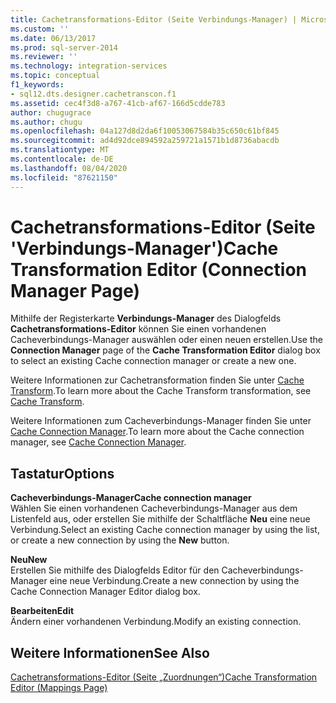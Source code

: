 ```yaml
---
title: Cachetransformations-Editor (Seite Verbindungs-Manager) | Microsoft-Dokumentation
ms.custom: ''
ms.date: 06/13/2017
ms.prod: sql-server-2014
ms.reviewer: ''
ms.technology: integration-services
ms.topic: conceptual
f1_keywords:
- sql12.dts.designer.cachetranscon.f1
ms.assetid: cec4f3d8-a767-41cb-af67-166d5cdde783
author: chugugrace
ms.author: chugu
ms.openlocfilehash: 04a127d8d2da6f10053067584b35c650c61bf845
ms.sourcegitcommit: ad4d92dce894592a259721a1571b1d8736abacdb
ms.translationtype: MT
ms.contentlocale: de-DE
ms.lasthandoff: 08/04/2020
ms.locfileid: "87621150"
---
```

# <a name="cache-transformation-editor-connection-manager-page"></a><span data-ttu-id="8df6a-102">Cachetransformations-Editor (Seite 'Verbindungs-Manager')</span><span class="sxs-lookup"><span data-stu-id="8df6a-102">Cache Transformation Editor (Connection Manager Page)</span></span>
  <span data-ttu-id="8df6a-103">Mithilfe der Registerkarte **Verbindungs-Manager** des Dialogfelds **Cachetransformations-Editor** können Sie einen vorhandenen Cacheverbindungs-Manager auswählen oder einen neuen erstellen.</span><span class="sxs-lookup"><span data-stu-id="8df6a-103">Use the **Connection Manager** page of the **Cache Transformation Editor** dialog box to select an existing Cache connection manager or create a new one.</span></span>  
  
 <span data-ttu-id="8df6a-104">Weitere Informationen zur Cachetransformation finden Sie unter [Cache Transform](data-flow/transformations/cache-transform.md).</span><span class="sxs-lookup"><span data-stu-id="8df6a-104">To learn more about the Cache Transform transformation, see [Cache Transform](data-flow/transformations/cache-transform.md).</span></span>  
  
 <span data-ttu-id="8df6a-105">Weitere Informationen zum Cacheverbindungs-Manager finden Sie unter [Cache Connection Manager](connection-manager/cache-connection-manager.md).</span><span class="sxs-lookup"><span data-stu-id="8df6a-105">To learn more about the Cache connection manager, see [Cache Connection Manager](connection-manager/cache-connection-manager.md).</span></span>  
  
## <a name="options"></a><span data-ttu-id="8df6a-106">Tastatur</span><span class="sxs-lookup"><span data-stu-id="8df6a-106">Options</span></span>  
 <span data-ttu-id="8df6a-107">**Cacheverbindungs-Manager**</span><span class="sxs-lookup"><span data-stu-id="8df6a-107">**Cache connection manager**</span></span>  
 <span data-ttu-id="8df6a-108">Wählen Sie einen vorhandenen Cacheverbindungs-Manager aus dem Listenfeld aus, oder erstellen Sie mithilfe der Schaltfläche **Neu** eine neue Verbindung.</span><span class="sxs-lookup"><span data-stu-id="8df6a-108">Select an existing Cache connection manager by using the list, or create a new connection by using the **New** button.</span></span>  
  
 <span data-ttu-id="8df6a-109">**Neu**</span><span class="sxs-lookup"><span data-stu-id="8df6a-109">**New**</span></span>  
 <span data-ttu-id="8df6a-110">Erstellen Sie mithilfe des Dialogfelds Editor für den Cacheverbindungs-Manager eine neue Verbindung.</span><span class="sxs-lookup"><span data-stu-id="8df6a-110">Create a new connection by using the Cache Connection Manager Editor dialog box.</span></span>  
  
 <span data-ttu-id="8df6a-111">**Bearbeiten**</span><span class="sxs-lookup"><span data-stu-id="8df6a-111">**Edit**</span></span>  
 <span data-ttu-id="8df6a-112">Ändern einer vorhandenen Verbindung.</span><span class="sxs-lookup"><span data-stu-id="8df6a-112">Modify an existing connection.</span></span>  
  
## <a name="see-also"></a><span data-ttu-id="8df6a-113">Weitere Informationen</span><span class="sxs-lookup"><span data-stu-id="8df6a-113">See Also</span></span>  
 [<span data-ttu-id="8df6a-114">Cachetransformations-Editor &#40;Seite „Zuordnungen“&#41;</span><span class="sxs-lookup"><span data-stu-id="8df6a-114">Cache Transformation Editor &#40;Mappings Page&#41;</span></span>](../../2014/integration-services/cache-transformation-editor-mappings-page.md)  
  
  
